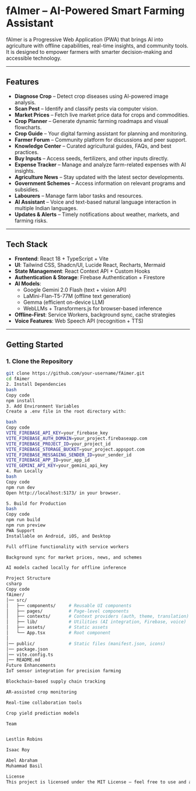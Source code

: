 # fAImer – AI-Powered Smart Farming Assistant

fAImer is a Progressive Web Application (PWA) that brings AI into agriculture with offline capabilities, real-time insights, and community tools.  
It is designed to empower farmers with smarter decision-making and accessible technology.

---

## Features

- **Diagnose Crop** – Detect crop diseases using AI-powered image analysis.
- **Scan Pest** – Identify and classify pests via computer vision.
- **Market Prices** – Fetch live market price data for crops and commodities.
- **Crop Planner** – Generate dynamic farming roadmaps and visual flowcharts.
- **Crop Guide** – Your digital farming assistant for planning and monitoring.
- **Farmer Forum** – Community platform for discussions and peer support.
- **Knowledge Center** – Curated agricultural guides, FAQs, and best practices.
- **Buy Inputs** – Access seeds, fertilizers, and other inputs directly.
- **Expense Tracker** – Manage and analyze farm-related expenses with AI insights.
- **Agriculture News** – Stay updated with the latest sector developments.
- **Government Schemes** – Access information on relevant programs and subsidies.
- **Labourers** – Manage farm labor tasks and resources.
- **AI Assistant** – Voice and text-based natural language interaction in multiple Indian languages.
- **Updates & Alerts** – Timely notifications about weather, markets, and farming risks.

---

## Tech Stack

- **Frontend**: React 18 + TypeScript + Vite
- **UI**: Tailwind CSS, Shadcn/UI, Lucide React, Recharts, Mermaid
- **State Management**: React Context API + Custom Hooks
- **Authentication & Storage**: Firebase Authentication + Firestore
- **AI Models**:
  - Google Gemini 2.0 Flash (text + vision API)
  - LaMini-Flan-T5-77M (offline text generation)
  - Gemma (efficient on-device LLM)
  - WebLLMs + Transformers.js for browser-based inference
- **Offline-First**: Service Workers, background sync, cache strategies
- **Voice Features**: Web Speech API (recognition + TTS)

---

## Getting Started

### 1. Clone the Repository

```bash
git clone https://github.com/your-username/fAimer.git
cd fAimer
2. Install Dependencies
bash
Copy code
npm install
3. Add Environment Variables
Create a .env file in the root directory with:

bash
Copy code
VITE_FIREBASE_API_KEY=your_firebase_key
VITE_FIREBASE_AUTH_DOMAIN=your_project.firebaseapp.com
VITE_FIREBASE_PROJECT_ID=your_project_id
VITE_FIREBASE_STORAGE_BUCKET=your_project.appspot.com
VITE_FIREBASE_MESSAGING_SENDER_ID=your_sender_id
VITE_FIREBASE_APP_ID=your_app_id
VITE_GEMINI_API_KEY=your_gemini_api_key
4. Run Locally
bash
Copy code
npm run dev
Open http://localhost:5173/ in your browser.

5. Build for Production
bash
Copy code
npm run build
npm run preview
PWA Support
Installable on Android, iOS, and Desktop

Full offline functionality with service workers

Background sync for market prices, news, and schemes

AI models cached locally for offline inference

Project Structure
csharp
Copy code
fAimer/
│── src/
│   ├── components/     # Reusable UI components
│   ├── pages/          # Page-level components
│   ├── contexts/       # Context providers (auth, theme, translation)
│   ├── lib/            # Utilities (AI integration, Firebase, voice)
│   ├── assets/         # Static assets
│   └── App.tsx         # Root component
│
│── public/             # Static files (manifest.json, icons)
│── package.json
│── vite.config.ts
│── README.md
Future Enhancements
IoT sensor integration for precision farming

Blockchain-based supply chain tracking

AR-assisted crop monitoring

Real-time collaboration tools

Crop yield prediction models

Team


Lestlin Robins

Isaac Roy

Abel Abraham
Muhammad Basil

License
This project is licensed under the MIT License – feel free to use and adapt!
```
